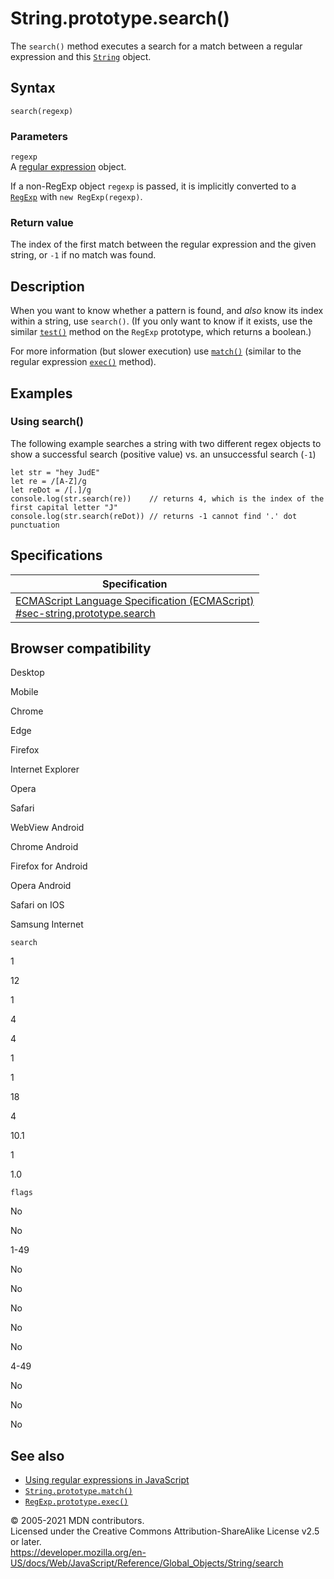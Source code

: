 # String.prototype.search()

The `search()` method executes a search for a match between a regular expression and this [`String`](../string) object.

## Syntax

    search(regexp)

### Parameters

`regexp`  
A [regular expression](https://developer.mozilla.org/en-US/docs/Web/JavaScript/Guide/Regular_Expressions) object.

If a non-RegExp object `regexp` is passed, it is implicitly converted to a [`RegExp`](../regexp) with `new RegExp(regexp)`.

### Return value

The index of the first match between the regular expression and the given string, or `-1` if no match was found.

## Description

When you want to know whether a pattern is found, and _also_ know its index within a string, use `search()`. (If you only want to know if it exists, use the similar [`test()`](../regexp/test) method on the `RegExp` prototype, which returns a boolean.)

For more information (but slower execution) use [`match()`](match) (similar to the regular expression [`exec()`](../regexp/exec) method).

## Examples

### Using search()

The following example searches a string with two different regex objects to show a successful search (positive value) vs. an unsuccessful search (`-1`)

    let str = "hey JudE"
    let re = /[A-Z]/g
    let reDot = /[.]/g
    console.log(str.search(re))    // returns 4, which is the index of the first capital letter "J"
    console.log(str.search(reDot)) // returns -1 cannot find '.' dot punctuation

## Specifications

<table><thead><tr class="header"><th>Specification</th></tr></thead><tbody><tr class="odd"><td><a href="https://tc39.es/ecma262/#sec-string.prototype.search">ECMAScript Language Specification (ECMAScript)<br />
<span class="small">#sec-string.prototype.search</span></a></td></tr></tbody></table>

## Browser compatibility

Desktop

Mobile

Chrome

Edge

Firefox

Internet Explorer

Opera

Safari

WebView Android

Chrome Android

Firefox for Android

Opera Android

Safari on IOS

Samsung Internet

`search`

1

12

1

4

4

1

1

18

4

10.1

1

1.0

`flags`

No

No

1-49

No

No

No

No

No

4-49

No

No

No

## See also

-   [Using regular expressions in JavaScript](https://developer.mozilla.org/en-US/docs/Web/JavaScript/Guide/Regular_Expressions)
-   [`String.prototype.match()`](match)
-   [`RegExp.prototype.exec()`](../regexp/exec)

© 2005-2021 MDN contributors.  
Licensed under the Creative Commons Attribution-ShareAlike License v2.5 or later.  
<a href="https://developer.mozilla.org/en-US/docs/Web/JavaScript/Reference/Global_Objects/String/search" class="_attribution-link">https://developer.mozilla.org/en-US/docs/Web/JavaScript/Reference/Global_Objects/String/search</a>
